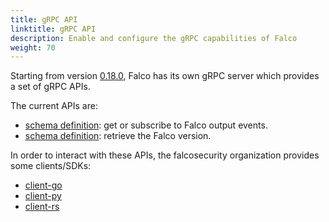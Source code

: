 ```yaml
---
title: gRPC API
linktitle: gRPC API
description: Enable and configure the gRPC capabilities of Falco
weight: 70
---
```


Starting from version [0.18.0](https://github.com/falcosecurity/falco/releases/tag/0.18.0), Falco has its own gRPC server which provides a set of gRPC APIs.

The current APIs are:

- [schema definition](outputs): get or subscribe to Falco output events.
- [schema definition](version): retrieve the Falco version.

In order to interact with these APIs, the falcosecurity organization provides some clients/SDKs:

- [client-go](./client-go)
- [client-py](./client-py)
- [client-rs](https://github.com/falcosecurity/client-rs)
